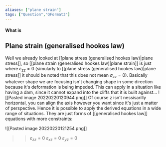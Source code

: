 ```yaml
---
aliases: ["plane strain"]
tags: ["Question","QFormat3"]
---
```


#### What is
## Plane strain (generalised hookes law)
Well we already looked at [[plane stress (generalised hookes law)|plane stress]], so [[plane strain (generalised hookes law)|plane strain]] is just where $\varepsilon_{zz}=0$ (simularly to [[plane stress (generalised hookes law)|plane stress]] it should be noted that this does not mean $\sigma_{zz}=0$). Basically whatever shape we are focusing isn't changing shape in some direction because it's deformation is being impeded.
This can apply in a situation like having a dam, since it cannot expand into the cliffs that it is built against...
![[Pasted image 20220220120944.png]]
Of course z isn't nessisarilly horizontal, you can align the axis however you want since it's just a matter of perspective. Hence it is possible to apply the derived equations in a wide range of situations. They are just forms of [[generalised hookes law]] equations with more constraints:

![[Pasted image 20220220121254.png]]

>> $\varepsilon_{zz}=0$
>> $\varepsilon_{xz}=0$
>> $\varepsilon_{yz}=0$